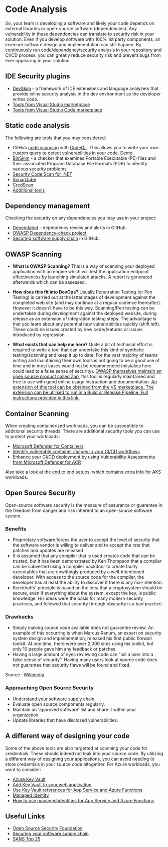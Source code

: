# Code Analysis

So, your team is developing a software and likely your code depends on external libraries or open-source software (dependencies). Any vulnerability in these dependencies can translate to security risk in your solution. Even if you develop software with 100% 1st party components, an insecure software design and implementation can still happen.  By continuously run code/dependency/security analysis in your repository and CI/CD process, you can greatly reduce security risk and prevent bugs from ever appearing in your solution.

## IDE Security plugins

- [DevSkim](https://github.com/Microsoft/DevSkim#devskim) - a framework of IDE extensions and language analyzers that provide inline security analysis in the dev environment as the developer writes code.
- [Tools from Visual Studio marketplace](https://marketplace.visualstudio.com/search?term=tag%3ASecurity&target=VS&category=All%20categories&vsVersion=vs15&sortBy=Relevance)
- [Tools from Visual Studio Code marketplace](https://marketplace.visualstudio.com/search?term=tag%3Asecurity&target=VSCode&category=All%20categories&sortBy=Relevance)

## Static code analysis

The following are tools that you may considered:

- GitHub [code scanning](https://docs.github.com/en/free-pro-team@latest/github/finding-security-vulnerabilities-and-errors-in-your-code/automatically-scanning-your-code-for-vulnerabilities-and-errors) with [CodeQL](https://codeql.github.com/). This allows you to write your own custom query to detect vulnerabilities in your code. [Demo](https://github.com/github/code-scanning-javascript-demo).
- [BinSkim](https://github.com/microsoft/binskim/blob/main/docs/UserGuide.md) - a checker that examines Portable Executable (PE) files and their associated Program Database File Formats (PDB) to identify various security problems.
- [Security Code Scan for .NET](https://security-code-scan.github.io/)
- [SonarQube](https://docs.sonarqube.org/latest/)
- [CredScan](https://secdevtools.azurewebsites.net/helpcredscan.html)
- [Additional tools](https://www.microsoft.com/en-us/securityengineering/sdl/resources)

## Dependency management

Checking the security on any dependencies you may use in your project:

- [Dependabot](https://github.com/dependabot/dependabot-core#dependabot) - dependency review and alerts in GitHub.
- [OWASP Dependency-check project](https://owasp.org/www-project-dependency-check/)
- [Securing software supply chain](https://docs.github.com/en/free-pro-team@latest/github/managing-security-vulnerabilities) in GitHub.

## OWASP Scanning

- **What is OWASP Scanning?**
This is a way of scanning your deployed application with an engine which will test the application endpoint effectiveness by launching simulated attacks. A report is generated afterwards which can be assessed.

- **How does this fit into DevOps?**
Usually Penetration Testing (or Pen Testing) is carried out at the latter stages of development against the completed web site (and may continue at a regular cadence thereafter). However it doesn't have to be this way. Scanning/Pen testing can be undertaken during development against the deployed website, during release as an extension of integration testing steps. The advantage is that you learn about any potential new vulnerabilities quickly (shift left). These could be issues created by new code/features or issues introduced by regression.

- **What exists that can help me here?**
Quite a bit of technical effort is required to write a tool that can undertake this kind of synthetic testing/scanning and keep it up to date. For the vast majority of teams writing and maintaining their own tools is not going to be a good use of time and in most cases would not be recommended (mistakes here could lead to a false sense of security).
[OWASP themselves maintain an open source product called Zap](https://owasp.org/www-project-zap/), this tool is regularly maintained and free to use with good online usage instruction and documentation. [An extension of this tool can be obtained from the VS marketplace. The extension can be utilised to run in a Build or Release Pipeline. Full instructions provided in this link.](https://marketplace.visualstudio.com/items?itemName=CSE-DevOps.zap-scanner)

## Container Scanning

When creating containerized workloads, you can be susceptible to additional security threads. There are additional security tools you can use to protect your workloads:

- [Microsoft Defender for Containers](https://docs.microsoft.com/en-us/azure/defender-for-cloud/defender-for-containers-introduction?tabs=defender-for-container-arch-aks#architecture-overview)
- [Identify vulnerable container images in your CI/CD workflows](https://docs.microsoft.com/en-us/azure/defender-for-cloud/defender-for-container-registries-cicd)
- [Enhance your CI/CD deployment by using Vulnerability Assessments from Microsoft Defender for ACR](https://techcommunity.microsoft.com/t5/microsoft-defender-for-cloud/enhance-your-ci-cd-deployment-by-using-vulnerability-assessments/ba-p/2102516)

Also take a look at the [end to end setups](EndToEnd.md), which contains extra info for AKS workloads. 

## Open Source Security

Open-source software security is the measure of assurance or guarantee in the freedom from danger and risk inherent to an open-source software system.

### Benefits

- Proprietary software forces the user to accept the level of security that the software vendor is willing to deliver and to accept the rate that patches and updates are released
- It is assumed that any compiler that is used creates code that can be trusted, but it has been demonstrated by Ken Thompson that a compiler can be subverted using a compiler backdoor to create faulty executables that are unwittingly produced by a well-intentioned developer. With access to the source code for the compiler, the developer has at least the ability to discover if there is any mal-intention.
- Kerckhoffs' principle is based on the idea that a cryptosystem should be secure, even if everything about the system, except the key, is public knowledge. His ideas were the basis for many modern security practices, and followed that security through obscurity is a bad practice.

### Drawbacks

- Simply making source code available does not guarantee review. An example of this occurring is when Marcus Ranum, an expert on security system design and implementation, released his first public firewall toolkit. At one time, there were over 2,000 sites using his toolkit, but only 10 people gave him any feedback or patches.
- Having a large amount of eyes reviewing code can "lull a user into a false sense of security". Having many users look at source code does not guarantee that security flaws will be found and fixed.

Source : [Wikipedia](https://en.wikipedia.org/wiki/Open-source_software_security)

### Approaching Open Source Security

- Understand your software supply chain.
- Evaluate open source components regularly.
- Maintain an 'approved software' list and share it within your organization.
- Update libraries that have disclosed vulnerabilities.

## A different way of designing your code

Some of the above tools are also targetted at scanning your code for credentials. These should indeed not leak into your source code. By utilizing a different way of designing your applications, you can avoid needing to store credentials in your source code altogether. For Azure workloads, you want to consider: 

- [Azure Key Vault](https://docs.microsoft.com/en-us/azure/key-vault/general/overview)
- [Add Key Vault to your web application](https://docs.microsoft.com/en-us/azure/key-vault/general/vs-key-vault-add-connected-service)
- [Use Key Vault references for App Service and Azure Functions](https://docs.microsoft.com/en-us/azure/app-service/app-service-key-vault-references)
- [Managed Identity](https://docs.microsoft.com/en-us/azure/active-directory/managed-identities-azure-resources/overview)
- [How to use managed identities for App Service and Azure Functions](https://docs.microsoft.com/en-us/azure/app-service/overview-managed-identity?tabs=portal%2Chttp)

## Useful Links

- [Open Source Security Foundation](https://openssf.org/)
- [Securing your software supply chain](https://docs.github.com/en/code-security/supply-chain-security)
- [SANS Top 25](http://cwe.mitre.org/top25/archive/2021/2021_cwe_top25.html)
